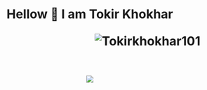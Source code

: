 <h1 align=center> Hellow 👋 I am Tokir Khokhar 
<p align="right"><img src="https://komarev.com/ghpvc/?username=Tokirkhokhar" alt="Tokirkhokhar101"> </p> 
<br>
<img src="https://github-readme-stats.vercel.app/api?username=TokirKhokhar&&show_icons=true&title_color=A5EC9C&icon_color=A5EC9C&text_color=F3FAF9&bg_color=22272E">

 
  <!--
**Tokirkhokhar/Tokirkhokhar** is a ✨ _special_ ✨ repository because its `README.md` (this file) appears on your GitHub profile.

Here are some ideas to get you started:

- 🔭 I’m currently working on ...
- 🌱 I’m currently learning ...
- 👯 I’m looking to collaborate on ...
- 🤔 I’m looking for help with ...
- 💬 Ask me about ...
- 📫 How to reach me: ...
- 😄 Pronouns: ...
- ⚡ Fun fact: ...
-->
